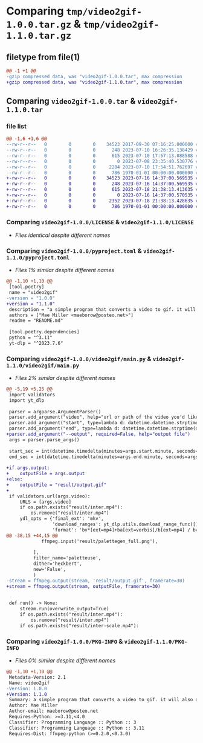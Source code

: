 # Comparing `tmp/video2gif-1.0.0.tar.gz` & `tmp/video2gif-1.1.0.tar.gz`

## filetype from file(1)

```diff
@@ -1 +1 @@
-gzip compressed data, was "video2gif-1.0.0.tar", max compression
+gzip compressed data, was "video2gif-1.1.0.tar", max compression
```

## Comparing `video2gif-1.0.0.tar` & `video2gif-1.1.0.tar`

### file list

```diff
@@ -1,6 +1,6 @@
--rw-r--r--   0        0        0    34523 2017-09-30 07:16:25.000000 video2gif-1.0.0/LICENSE
--rw-r--r--   0        0        0      248 2023-07-10 16:26:35.138429 video2gif-1.0.0/README.md
--rw-r--r--   0        0        0      615 2023-07-10 17:57:13.088588 video2gif-1.0.0/pyproject.toml
--rw-r--r--   0        0        0        0 2023-07-08 23:35:40.530776 video2gif-1.0.0/video2gif/__init__.py
--rw-r--r--   0        0        0     2204 2023-07-10 17:54:51.762697 video2gif-1.0.0/video2gif/main.py
--rw-r--r--   0        0        0      786 1970-01-01 00:00:00.000000 video2gif-1.0.0/PKG-INFO
+-rw-r--r--   0        0        0    34523 2023-07-16 14:37:00.569535 video2gif-1.1.0/LICENSE
+-rw-r--r--   0        0        0      248 2023-07-16 14:37:00.569535 video2gif-1.1.0/README.md
+-rw-r--r--   0        0        0      615 2023-07-18 21:38:13.413635 video2gif-1.1.0/pyproject.toml
+-rw-r--r--   0        0        0        0 2023-07-16 14:37:00.570535 video2gif-1.1.0/video2gif/__init__.py
+-rw-r--r--   0        0        0     2352 2023-07-18 21:38:13.428635 video2gif-1.1.0/video2gif/main.py
+-rw-r--r--   0        0        0      786 1970-01-01 00:00:00.000000 video2gif-1.1.0/PKG-INFO
```

### Comparing `video2gif-1.0.0/LICENSE` & `video2gif-1.1.0/LICENSE`

 * *Files identical despite different names*

### Comparing `video2gif-1.0.0/pyproject.toml` & `video2gif-1.1.0/pyproject.toml`

 * *Files 1% similar despite different names*

```diff
@@ -1,10 +1,10 @@
 [tool.poetry]
 name = "video2gif"
-version = "1.0.0"
+version = "1.1.0"
 description = "a simple program that converts a video to gif. it will also download a video for you using yt-dlp. Depends on ffmpeg"
 authors = ["Mae Miller <maeborow@posteo.net>"]
 readme = "README.md"
 
 [tool.poetry.dependencies]
 python = "^3.11"
 yt-dlp = "^2023.7.6"
```

### Comparing `video2gif-1.0.0/video2gif/main.py` & `video2gif-1.1.0/video2gif/main.py`

 * *Files 2% similar despite different names*

```diff
@@ -5,19 +5,25 @@
 import validators
 import yt_dlp
 
 parser = argparse.ArgumentParser()
 parser.add_argument("video", help="url or path of the video you'd like to gif-ify")
 parser.add_argument("start", type=lambda d: datetime.datetime.strptime(d, '%M:%S'), help="start time in minutes:seconds")
 parser.add_argument("end", type=lambda d: datetime.datetime.strptime(d, '%M:%S'), help="end time in minutes:seconds")
+parser.add_argument("--output", required=False, help="output file")
 args = parser.parse_args()
 
 start_sec = int(datetime.timedelta(minutes=args.start.minute, seconds=args.start.second).total_seconds())
 end_sec = int(datetime.timedelta(minutes=args.end.minute, seconds=args.end.second).total_seconds())
 
+if args.output:
+    outputFile = args.output
+else:
+    outputFile = "result/output.gif"
+
 if validators.url(args.video):
     URLS = [args.video]
     if os.path.exists("result/inter.mp4"):
         os.remove("result/inter.mp4")
     ydl_opts = {'final_ext': 'mkv',
                 'download_ranges': yt_dlp.utils.download_range_func([], [[start_sec, end_sec]]),
                 'format': 'bv*[ext=mp4]+ba[ext=vorbis]/b[ext=mp4] / bv*+ba/b',
@@ -38,15 +44,15 @@
             ffmpeg.input('result/palettegen_full.png'),
 
          ],
          filter_name='paletteuse',
          dither='heckbert',
          new='False',
          )
-stream = ffmpeg.output(stream, 'result/output.gif', framerate=30)
+stream = ffmpeg.output(stream, outputFile, framerate=30)
 
 
 def run() -> None:
     stream.run(overwrite_output=True)
     if os.path.exists("result/inter.mp4"):
         os.remove("result/inter.mp4")
     if os.path.exists("result/inter-scale.mp4"):
```

### Comparing `video2gif-1.0.0/PKG-INFO` & `video2gif-1.1.0/PKG-INFO`

 * *Files 0% similar despite different names*

```diff
@@ -1,10 +1,10 @@
 Metadata-Version: 2.1
 Name: video2gif
-Version: 1.0.0
+Version: 1.1.0
 Summary: a simple program that converts a video to gif. it will also download a video for you using yt-dlp. Depends on ffmpeg
 Author: Mae Miller
 Author-email: maeborow@posteo.net
 Requires-Python: >=3.11,<4.0
 Classifier: Programming Language :: Python :: 3
 Classifier: Programming Language :: Python :: 3.11
 Requires-Dist: ffmpeg-python (>=0.2.0,<0.3.0)
```

